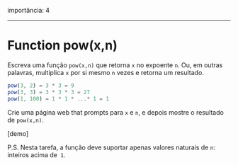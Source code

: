 importância: 4

---

# Function pow(x,n)

Escreva uma função `pow(x,n)` que retorna `x` no expoente `n`. Ou, em outras palavras, multiplica `x` por si mesmo `n` vezes e retorna um resultado.

```js
pow(3, 2) = 3 * 3 = 9
pow(3, 3) = 3 * 3 * 3 = 27
pow(1, 100) = 1 * 1 * ...* 1 = 1
```

Crie uma página web that prompts para `x` e `n`, e depois mostre o resultado de `pow(x,n)`.

[demo]

P.S. Nesta tarefa, a função deve suportar apenas valores naturais de `n`: inteiros acima de` 1`.
